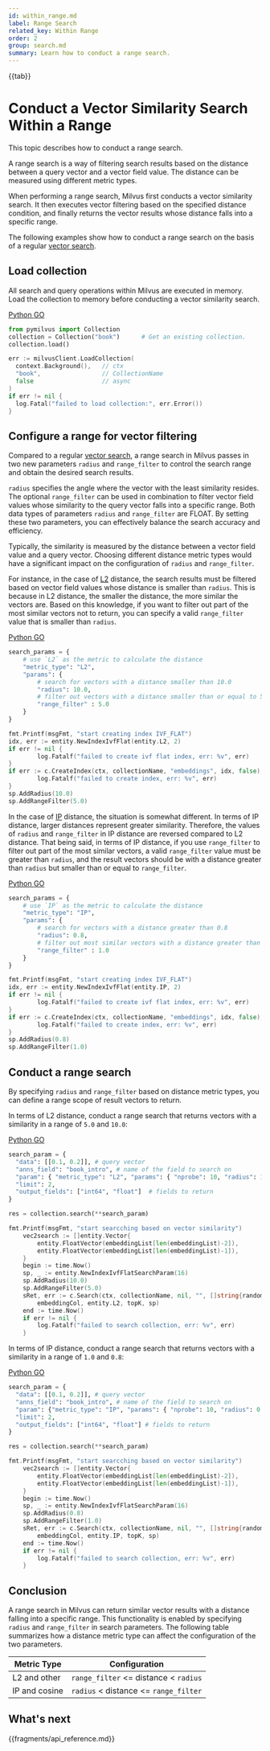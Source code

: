 ```yaml
---
id: within_range.md
label: Range Search
related_key: Within Range
order: 2
group: search.md
summary: Learn how to conduct a range search.
---
```


{{tab}}

# Conduct a Vector Similarity Search Within a Range

This topic describes how to conduct a range search.

A range search is a way of filtering search results based on the distance between a query vector and a vector field value. The distance can be measured using different metric types.

When performing a range search, Milvus first conducts a vector similarity search. It then executes vector filtering based on the specified distance condition, and finally returns the vector results whose distance falls into a specific range.

The following examples show how to conduct a range search on the basis of a regular [vector search](search.md).

## Load collection

All search and query operations within Milvus are executed in memory. Load the collection to memory before conducting a vector similarity search.

<div class="multipleCode">
  <a href="#python">Python </a>
  <a href="#go">GO</a>
</div>

```python
from pymilvus import Collection
collection = Collection("book")      # Get an existing collection.
collection.load()
```

```go
err := milvusClient.LoadCollection(
  context.Background(),   // ctx
  "book",                 // CollectionName
  false                   // async
)
if err != nil {
  log.Fatal("failed to load collection:", err.Error())
}
```

## Configure a range for vector filtering

Compared to a regular [vector search](search.md), a range search in Milvus passes in two new parameters `radius` and `range_filter` to control the search range and obtain the desired search results.

`radius` specifies the angle where the vector with the least similarity resides. The optional `range_filter` can be used in combination to filter vector field values whose similarity to the query vector falls into a specific range. Both data types of parameters `radius` and `range_filter` are FLOAT. By setting these two parameters, you can effectively balance the search accuracy and efficiency.

Typically, the similarity is measured by the distance between a vector field value and a query vector. Choosing different distance metric types would have a significant impact on the configuration of `radius` and `range_filter`.

For instance, in the case of [L2](metric.md#euclidean-distance-l2) distance, the search results must be filtered based on vector field values whose distance is smaller than `radius`. This is because in L2 distance, the smaller the distance, the more similar the vectors are. Based on this knowledge, if you want to filter out part of the most similar vectors not to return, you can specify a valid `range_filter` value that is smaller than `radius`.

<div class="multipleCode">
  <a href="#python">Python </a>
  <a href="#go">GO</a>
</div>

```python
search_params = {
    # use `L2` as the metric to calculate the distance
    "metric_type": "L2",
    "params": {
        # search for vectors with a distance smaller than 10.0
        "radius": 10.0,
        # filter out vectors with a distance smaller than or equal to 5.0
        "range_filter" : 5.0
    }
}
```

```go
fmt.Printf(msgFmt, "start creating index IVF_FLAT")
idx, err := entity.NewIndexIvfFlat(entity.L2, 2)
if err != nil {
        log.Fatalf("failed to create ivf flat index, err: %v", err)
}
if err := c.CreateIndex(ctx, collectionName, "embeddings", idx, false); err != nil {
        log.Fatalf("failed to create index, err: %v", err)
}
sp.AddRadius(10.0)
sp.AddRangeFilter(5.0)
```

In the case of [IP](metric.md#inner-product-ip) distance, the situation is somewhat different. In terms of IP distance, larger distances represent greater similarity. Therefore, the values of `radius` and `range_filter` in IP distance are reversed compared to L2 distance. That being said, in terms of IP distance, if you use `range_filter` to filter out part of the most similar vectors, a valid `range_filter` value must be greater than `radius`, and the result vectors should be with a distance greater than `radius` but smaller than or equal to `range_filter`.

<div class="multipleCode">
  <a href="#python">Python </a>
  <a href="#go">GO</a>
</div>

```python
search_params = {
    # use `IP` as the metric to calculate the distance
    "metric_type": "IP",
    "params": {
        # search for vectors with a distance greater than 0.8
        "radius": 0.8,
        # filter out most similar vectors with a distance greater than or equal to 1.0
        "range_filter" : 1.0
    }
}
```

```go
fmt.Printf(msgFmt, "start creating index IVF_FLAT")
idx, err := entity.NewIndexIvfFlat(entity.IP, 2)
if err != nil {
        log.Fatalf("failed to create ivf flat index, err: %v", err)
}
if err := c.CreateIndex(ctx, collectionName, "embeddings", idx, false); err != nil {
        log.Fatalf("failed to create index, err: %v", err)
}
sp.AddRadius(0.8)
sp.AddRangeFilter(1.0)
```

## Conduct a range search

By specifying `radius` and `range_filter` based on distance metric types, you can define a range scope of result vectors to return.

In terms of L2 distance, conduct a range search that returns vectors with a similarity in a range of `5.0` and `10.0`:

<div class="multipleCode">
  <a href="#python">Python </a>
  <a href="#go">GO</a>
</div>

```python
search_param = {
  "data": [[0.1, 0.2]], # query vector
  "anns_field": "book_intro", # name of the field to search on
  "param": { "metric_type": "L2", "params": { "nprobe": 10, "radius": 10.0, "range_filter" : 5.0, "offset": 0 } },
  "limit": 2,
  "output_fields": ["int64", "float"]  # fields to return
}

res = collection.search(**search_param)
```

```go
fmt.Printf(msgFmt, "start searcching based on vector similarity")
    vec2search := []entity.Vector{
        entity.FloatVector(embeddingList[len(embeddingList)-2]),
        entity.FloatVector(embeddingList[len(embeddingList)-1]),
    }
    begin := time.Now()
    sp, _ := entity.NewIndexIvfFlatSearchParam(16)
    sp.AddRadius(10.0)
    sp.AddRangeFilter(5.0)
    sRet, err := c.Search(ctx, collectionName, nil, "", []string{randomCol}, vec2search,
        embeddingCol, entity.L2, topK, sp)
    end := time.Now()
    if err != nil {
        log.Fatalf("failed to search collection, err: %v", err)
    }
```

In terms of IP distance, conduct a range search that returns vectors with a similarity in a range of `1.0` and `0.8`:

<div class="multipleCode">
  <a href="#python">Python </a>
  <a href="#go">GO</a>
</div>

```python
search_param = {
  "data": [[0.1, 0.2]], # query vector
  "anns_field": "book_intro", # name of the field to search on
  "param": {"metric_type": "IP", "params": { "nprobe": 10, "radius": 0.8, "range_filter" : 1.0, "offset": 0} },
  "limit": 2,
  "output_fields": ["int64", "float"] # fields to return
}

res = collection.search(**search_param)
```

```go
fmt.Printf(msgFmt, "start searcching based on vector similarity")
    vec2search := []entity.Vector{
        entity.FloatVector(embeddingList[len(embeddingList)-2]),
        entity.FloatVector(embeddingList[len(embeddingList)-1]),
    }
    begin := time.Now()
    sp, _ := entity.NewIndexIvfFlatSearchParam(16)
    sp.AddRadius(0.8)
    sp.AddRangeFilter(1.0)
    sRet, err := c.Search(ctx, collectionName, nil, "", []string{randomCol}, vec2search,
        embeddingCol, entity.IP, topK, sp)
    end := time.Now()
    if err != nil {
        log.Fatalf("failed to search collection, err: %v", err)
    }
```

## Conclusion

A range search in Milvus can return similar vector results with a distance falling into a specific range. This functionality is enabled by specifying `radius` and `range_filter` in search parameters. The following table summarizes how a distance metric type can affect the configuration of the two parameters.

| Metric Type  | Configuration                         |
|--------------|---------------------------------------|
| L2 and other | `range_filter` <= distance < `radius` |
| IP and cosine| `radius` < distance <= `range_filter` |

## What's next

{{fragments/api_reference.md}}
